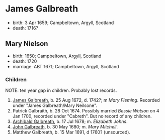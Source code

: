 # James Galbreath

- birth: 3 Apr 1659; Campbeltown, Argyll, Scotland
- death: 1716?

## Mary Nielson

- birth: 1650; Campbeltown, Argyll, Scotland
- death: 1720
- marriage: ABT 1671; Campbeltown, Argyll, Scotland

### Children

NOTE: ten year gap in children.  Probably lost records.

1. [James Galbreath](galbreath-james-1672.adoc), b. 25 Aug 1672, d. 1742?; m *Mary Fleming*. Recorded under "James Galbreath/Mary Neilsone".
2. Patrick Galbraith, b. 28 Oct 1674. Possibly married *Bessie Watson* on 4 Jan 1700, recorded under "Cabreth".  But no record of any children.
3. [Archibald Galbreath](galbreath-archibald-1678.adoc), b. 17 Jul 1678; m. *Elizabeth Johns*.
4. [John Galbreath](galbreath-john-1680.adoc), b. 30 May 1680; m. *Mary Mitchell*.
5. Matthew Galbreath, b. 15 Mar 1691, d 1760? (unsourced).

